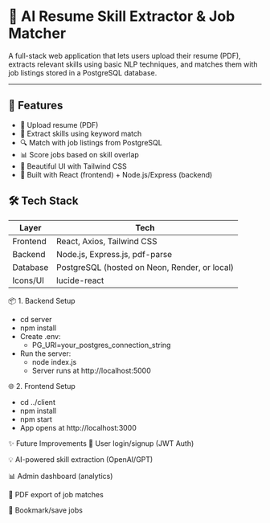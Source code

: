 # 🧠 AI Resume Skill Extractor & Job Matcher

A full-stack web application that lets users upload their resume (PDF), extracts relevant skills using basic NLP techniques, and matches them with job listings stored in a PostgreSQL database.

---

## 🚀 Features

- 📄 Upload resume (PDF)
- 🧠 Extract skills using keyword match
- 🔍 Match with job listings from PostgreSQL
- 📊 Score jobs based on skill overlap
- 🎨 Beautiful UI with Tailwind CSS
- 📡 Built with React (frontend) + Node.js/Express (backend)

## 🛠️ Tech Stack

| Layer     | Tech                             |
|-----------|----------------------------------|
| Frontend  | React, Axios, Tailwind CSS        |
| Backend   | Node.js, Express.js, pdf-parse    |
| Database  | PostgreSQL (hosted on Neon, Render, or local) |
| Icons/UI  | lucide-react                      |


📦 1. Backend Setup
- cd server
- npm install
- Create .env:
  - PG_URI=your_postgres_connection_string
- Run the server:
  - node index.js
  - Server runs at http://localhost:5000
 
🌐 2. Frontend Setup
- cd ../client
- npm install
- npm start
- App opens at http://localhost:3000

✨ Future Improvements
🔐 User login/signup (JWT Auth)

💡 AI-powered skill extraction (OpenAI/GPT)

📊 Admin dashboard (analytics)

📄 PDF export of job matches

📌 Bookmark/save jobs
